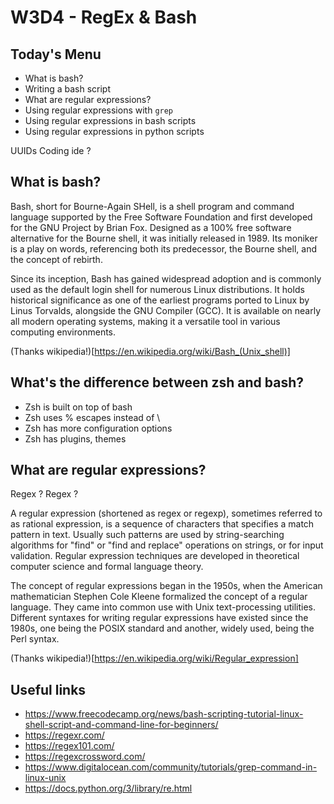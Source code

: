 # W3D4 - RegEx & Bash

## Today's Menu

- What is bash?
- Writing a bash script
- What are regular expressions?
- Using regular expressions with `grep`
- Using regular expressions in bash scripts
- Using regular expressions in python scripts
  

UUIDs
Coding ide ?

## What is bash?

Bash, short for Bourne-Again SHell, is a shell program and command language supported by the Free Software Foundation and first developed for the GNU Project by Brian Fox. Designed as a 100% free software alternative for the Bourne shell, it was initially released in 1989. Its moniker is a play on words, referencing both its predecessor, the Bourne shell, and the concept of rebirth.

Since its inception, Bash has gained widespread adoption and is commonly used as the default login shell for numerous Linux distributions. It holds historical significance as one of the earliest programs ported to Linux by Linus Torvalds, alongside the GNU Compiler (GCC). It is available on nearly all modern operating systems, making it a versatile tool in various computing environments.

(Thanks wikipedia!)[https://en.wikipedia.org/wiki/Bash_(Unix_shell)]

## What's the difference between zsh and bash?

- Zsh is built on top of bash
- Zsh uses % escapes instead of \
- Zsh has more configuration options
- Zsh has plugins, themes

## What are regular expressions?

Regex ?
Regex ?

A regular expression (shortened as regex or regexp), sometimes referred to as rational expression, is a sequence of characters that specifies a match pattern in text. Usually such patterns are used by string-searching algorithms for "find" or "find and replace" operations on strings, or for input validation. Regular expression techniques are developed in theoretical computer science and formal language theory.

The concept of regular expressions began in the 1950s, when the American mathematician Stephen Cole Kleene formalized the concept of a regular language. They came into common use with Unix text-processing utilities. Different syntaxes for writing regular expressions have existed since the 1980s, one being the POSIX standard and another, widely used, being the Perl syntax.

(Thanks wikipedia!)[https://en.wikipedia.org/wiki/Regular_expression]

## Useful links

- https://www.freecodecamp.org/news/bash-scripting-tutorial-linux-shell-script-and-command-line-for-beginners/
- https://regexr.com/
- https://regex101.com/
- https://regexcrossword.com/
- https://www.digitalocean.com/community/tutorials/grep-command-in-linux-unix
- https://docs.python.org/3/library/re.html